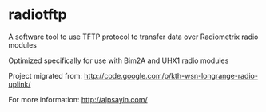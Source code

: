 radiotftp
=========

A software tool to use TFTP protocol to transfer data over Radiometrix radio modules

Optimized specifically for use with Bim2A and UHX1 radio modules

Project migrated from:
http://code.google.com/p/kth-wsn-longrange-radio-uplink/

For more information:
http://alpsayin.com/